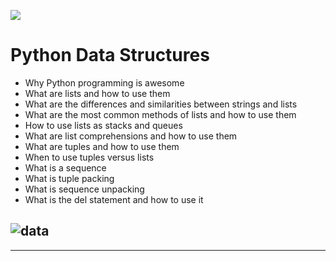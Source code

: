 ![](![image](https://user-images.githubusercontent.com/105078661/205480312-49b85557-700b-4fd0-8a12-fd621d0a46ce.png))
# Python Data Structures

- Why Python programming is awesome
- What are lists and how to use them
- What are the differences and similarities between strings and lists
- What are the most common methods of lists and how to use them
- How to use lists as stacks and queues
- What are list comprehensions and how to use them
- What are tuples and how to use them
- When to use tuples versus lists
- What is a sequence
- What is tuple packing
- What is sequence unpacking
- What is the del statement and how to use it

![data](![image](https://user-images.githubusercontent.com/105078661/205480011-60cc0b62-48e7-4ad0-a74f-38af7719886b.png))
---------------------------------------------------------------
---------------------------------------------------------------


